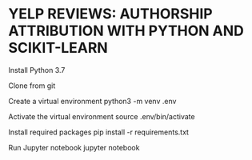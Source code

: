 # YELP REVIEWS: AUTHORSHIP ATTRIBUTION WITH PYTHON AND SCIKIT-LEARN

Install Python 3.7

Clone from git

Create a virtual environment
    python3 -m venv .env
    
Activate the virtual environment
    source .env/bin/activate

Install required packages
    pip install -r requirements.txt

Run Jupyter notebook
    jupyter notebook

